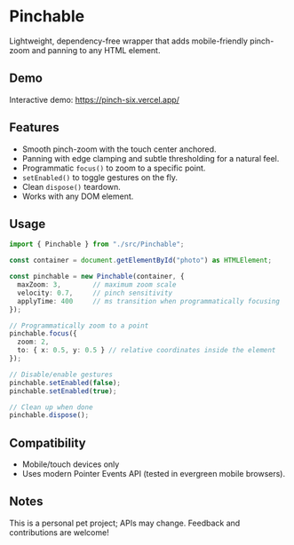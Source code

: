 # Pinchable

Lightweight, dependency-free wrapper that adds mobile-friendly pinch-zoom and panning to any HTML element.

## Demo

Interactive demo: https://pinch-six.vercel.app/

## Features

- Smooth pinch-zoom with the touch center anchored.
- Panning with edge clamping and subtle thresholding for a natural feel.
- Programmatic `focus()` to zoom to a specific point.
- `setEnabled()` to toggle gestures on the fly.
- Clean `dispose()` teardown.
- Works with any DOM element.

## Usage

```ts
import { Pinchable } from "./src/Pinchable";

const container = document.getElementById("photo") as HTMLElement;

const pinchable = new Pinchable(container, {
  maxZoom: 3,        // maximum zoom scale
  velocity: 0.7,     // pinch sensitivity
  applyTime: 400     // ms transition when programmatically focusing
});

// Programmatically zoom to a point
pinchable.focus({
  zoom: 2,
  to: { x: 0.5, y: 0.5 } // relative coordinates inside the element
});

// Disable/enable gestures
pinchable.setEnabled(false);
pinchable.setEnabled(true);

// Clean up when done
pinchable.dispose();
```

## Compatibility

- Mobile/touch devices only
- Uses modern Pointer Events API (tested in evergreen mobile browsers).

## Notes

This is a personal pet project; APIs may change. Feedback and contributions are welcome!

